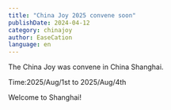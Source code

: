 ```yaml
---
title: "China Joy 2025 convene soon"
publishDate: 2024-04-12
category: chinajoy
author: EaseCation
language: en
---
```

The China Joy was convene in China Shanghai.

Time:2025/Aug/1st to 2025/Aug/4th

Welcome to Shanghai!